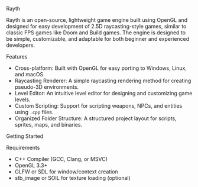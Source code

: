 Rayth

Rayth is an open-source, lightweight game engine built using OpenGL and designed for easy development of 2.5D raycasting-style games, similar to classic FPS games like Doom and Build games. The engine is designed to be simple, customizable, and adaptable for both beginner and experienced developers.

Features
- Cross-platform: Built with OpenGL for easy porting to Windows, Linux, and macOS.
- Raycasting Renderer: A simple raycasting rendering method for creating pseudo-3D environments.
- Level Editor: An intuitive level editor for designing and customizing game levels.
- Custom Scripting: Support for scripting weapons, NPCs, and entities using `.cpp` files.
- Organized Folder Structure: A structured project layout for scripts, sprites, maps, and binaries.

Getting Started

Requirements
- C++ Compiler (GCC, Clang, or MSVC)
- OpenGL 3.3+
- GLFW or SDL for window/context creation
- stb_image or SOIL for texture loading (optional)

